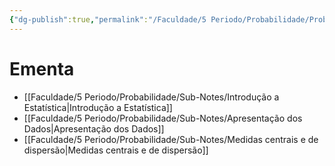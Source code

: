 ```yaml
---
{"dg-publish":true,"permalink":"/Faculdade/5 Periodo/Probabilidade/Probabilidade & Estatística/","tags":["root"],"created":"2024-07-08T15:52:40.871-03:00"}
---
```



# Ementa 
- [[Faculdade/5 Periodo/Probabilidade/Sub-Notes/Introdução a Estatística\|Introdução a Estatística]]
- [[Faculdade/5 Periodo/Probabilidade/Sub-Notes/Apresentação dos Dados\|Apresentação dos Dados]]
- [[Faculdade/5 Periodo/Probabilidade/Sub-Notes/Medidas centrais e de dispersão\|Medidas centrais e de dispersão]]